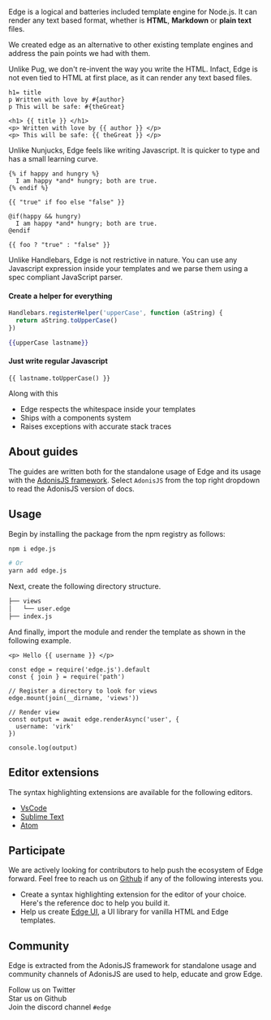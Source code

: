 Edge is a logical and batteries included template engine for Node.js. It can render any text based format, whether is **HTML**, **Markdown** or **plain text** files.

We created edge as an alternative to other existing template engines and address the pain points we had with them.

Unlike Pug, we don't re-invent the way you write the HTML. Infact, Edge is not even tied to HTML at first place, as it can render any text based files.

```pug
h1= title
p Written with love by #{author}
p This will be safe: #{theGreat}
```

```edge
<h1> {{ title }} </h1>
<p> Written with love by {{ author }} </p>
<p> This will be safe: {{ theGreat }} </p>
```

Unlike Nunjucks, Edge feels like writing Javascript. It is quicker to type and has a small learning curve.

```nunjucks
{% if happy and hungry %}
  I am happy *and* hungry; both are true.
{% endif %}

{{ "true" if foo else "false" }}
```

```edge
@if(happy && hungry)
  I am happy *and* hungry; both are true.
@endif

{{ foo ? "true" : "false" }}
```

Unlike Handlebars, Edge is not restrictive in nature. You can use any Javascript expression inside your templates and we parse them using a spec compliant JavaScript parser.

#### Create a helper for everything

```js
Handlebars.registerHelper('upperCase', function (aString) {
  return aString.toUpperCase()
})
```

```hbs
{{upperCase lastname}}
```

#### Just write regular Javascript

```edge
{{ lastname.toUpperCase() }}
```

Along with this

- Edge respects the whitespace inside your templates
- Ships with a components system
- Raises exceptions with accurate stack traces

## About guides

The guides are written both for the standalone usage of Edge and its usage with the [AdonisJS framework](https://preview.adonisjs.com). Select `AdonisJS` from the top right dropdown to read the AdonisJS version of docs.

## Usage

Begin by installing the package from the npm registry as follows:

```sh
npm i edge.js

# Or
yarn add edge.js
```

Next, create the following directory structure.

```sh
├── views
│   └── user.edge
├── index.js
```

And finally, import the module and render the template as shown in the following example.

```edge{}{views/user.edge}
<p> Hello {{ username }} </p>
```

```js{index.js}
const edge = require('edge.js').default
const { join } = require('path')

// Register a directory to look for views
edge.mount(join(__dirname, 'views'))

// Render view
const output = await edge.renderAsync('user', {
  username: 'virk'
})

console.log(output)
```

## Editor extensions

The syntax highlighting extensions are available for the following editors.

- [VsCode]()
- [Sublime Text]()
- [Atom]()

## Participate

We are actively looking for contributors to help push the ecosystem of Edge forward. Feel free to reach us on [Github]() if any of the following interests you.

- Create a syntax highlighting extension for the editor of your choice. Here's the reference doc to help you build it.
- Help us create [Edge UI](), a UI library for vanilla HTML and Edge templates.

## Community

Edge is extracted from the AdonisJS framework for standalone usage and community channels of AdonisJS are used to help, educate and grow Edge.

Follow us on Twitter\
Star us on Github\
Join the discord channel `#edge`
